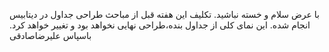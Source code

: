 با عرض سلام و خسته نباشید. تکلیف این هفته قبل از مباحث طراحی جداول در دیتابیس انجام شده. این نمای کلی از جداول بنده،طراحی نهایی نخواهد بود و تغییر خواهد کرد. باسپاس علیرضاصادقی
